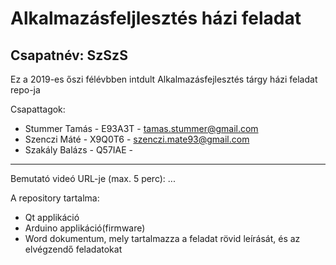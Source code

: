 Alkalmazásfeljlesztés házi feladat
===

Csapatnév: SzSzS
---
Ez a 2019-es őszi félévbben intdult Alkalmazásfejlesztés tárgy házi feladat repo-ja

Csapattagok:
* Stummer Tamás  - E93A3T - tamas.stummer@gmail.com
* Szenczi Máté	 - X9Q0T6 - szenczi.mate93@gmail.com
* Szakály Balázs - Q57IAE -

 ---

Bemutató videó URL-je (max. 5 perc): ...

A repository tartalma:
* Qt applikáció
* Arduino applikáció(firmware)
* Word dokumentum, mely tartalmazza a feladat rövid leírását, és az elvégzendő feladatokat 
